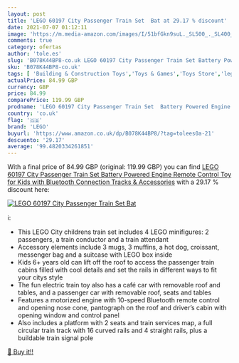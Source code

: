 ```yaml
---
layout: post
title: 'LEGO 60197 City Passenger Train Set  Bat at 29.17 % discount'
date: 2021-07-07 01:12:11
image: 'https://m.media-amazon.com/images/I/51bfGkn9suL._SL500_._SL400_.jpg'
comments: true
category: ofertas
author: 'tole.es'
slug: 'B078K44BP8-co.uk LEGO 60197 City Passenger Train Set Battery Powered...'
sku: 'B078K44BP8-co.uk'
tags: [ 'Building & Construction Toys','Toys & Games','Toys Store','lego', ]
actualPrice: 84.99 GBP
currency: GBP
price: 84.99
comparePrice: 119.99 GBP
prodname: 'LEGO 60197 City Passenger Train Set  Battery Powered Engine  Remote Control Toy for Kids with Bluetooth Connection  Tracks & Accessories'
country: 'co.uk'
flag: '🇬🇧'
brand: 'LEGO'
buyurl: 'https://www.amazon.co.uk/dp/B078K44BP8/?tag=tolees0a-21'
descuento: '29.17'
average: '99.4820334261851'
---
```


With a final price of 84.99 GBP (original: 119.99 GBP) you can find [LEGO 60197 City Passenger Train Set  Battery Powered Engine  Remote Control Toy for Kids with Bluetooth Connection  Tracks & Accessories](https://www.amazon.co.uk/dp/B078K44BP8/?tag=tolees0a-21) with a  29.17 % discount here:

[![LEGO 60197 City Passenger Train Set  Bat](https://m.media-amazon.com/images/I/51bfGkn9suL._SL500_._SL400_.jpg)](https://www.amazon.co.uk/dp/B078K44BP8/?tag=tolees0a-21)

ℹ️:

- This LEGO City childrens train set includes 4 LEGO minifigures: 2 passengers, a train conductor and a train attendant
- Accessory elements include 3 mugs, 3 muffins, a hot dog, croissant, messenger bag and a suitcase with LEGO box inside
- Kids 6+ years old can lift off the roof to access the passenger train cabins filled with cool details and set the rails in different ways to fit your citys style
- The fun electric train toy also has a café car with removable roof and tables, and a passenger car with removable roof, seats and tables
- Features a motorized engine with 10-speed Bluetooth remote control and opening nose cone, pantograph on the roof and driver’s cabin with opening window and control panel
- Also includes a platform with 2 seats and train services map, a full circular train track with 16 curved rails and 4 straight rails, plus a buildable train signal pole

[🛒 Buy it!!](https://www.amazon.co.uk/dp/B078K44BP8/?tag=tolees0a-21)
